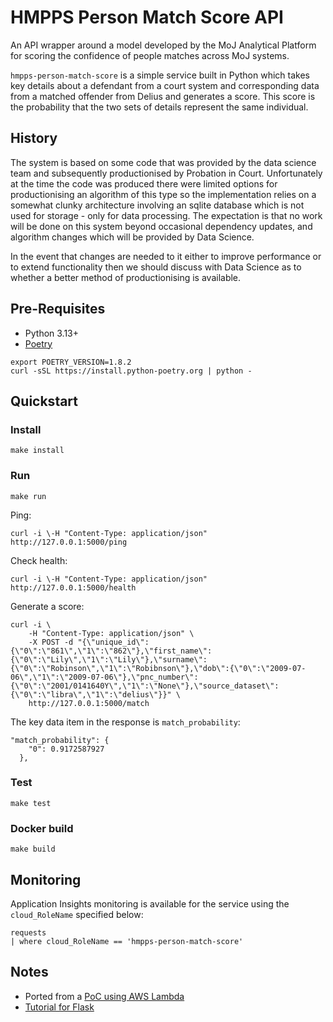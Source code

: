 # HMPPS Person Match Score API

An API wrapper around a model developed by the MoJ Analytical Platform for scoring the confidence 
of people matches across MoJ systems.

`hmpps-person-match-score` is a simple service built in Python which takes key details about a defendant from a court system and corresponding data from a matched offender from Delius and generates a score. This score is the probability that the two sets of details represent the same individual.

## History

The system is based on some code that was provided by the data science team and subsequently productionised by Probation in Court. Unfortunately at the time the code was produced there were limited options for productionising an algorithm of this type so the implementation relies on a somewhat clunky architecture involving an sqlite database which is not used for storage - only for data processing.  The expectation is that no work will be done on this system beyond occasional dependency updates, and algorithm changes which will be provided by Data Science.  

In the event that changes are needed  to it either to improve performance or to extend functionality then we should discuss with Data Science as to whether a better method of productionising is available.


## Pre-Requisites

* Python 3.13+
* [Poetry](https://python-poetry.org/docs/)

```
export POETRY_VERSION=1.8.2
curl -sSL https://install.python-poetry.org | python -
```

## Quickstart

### Install

`make install`

### Run

`make run`

Ping:
```
curl -i \-H "Content-Type: application/json" http://127.0.0.1:5000/ping
``````

Check health:
```
curl -i \-H "Content-Type: application/json" http://127.0.0.1:5000/health
```

Generate a score:
```
curl -i \
    -H "Content-Type: application/json" \
    -X POST -d "{\"unique_id\":{\"0\":\"861\",\"1\":\"862\"},\"first_name\":{\"0\":\"Lily\",\"1\":\"Lily\"},\"surname\":{\"0\":\"Robinson\",\"1\":\"Robibnson\"},\"dob\":{\"0\":\"2009-07-06\",\"1\":\"2009-07-06\"},\"pnc_number\":{\"0\":\"2001/0141640Y\",\"1\":\"None\"},\"source_dataset\":{\"0\":\"libra\",\"1\":\"delius\"}}" \
    http://127.0.0.1:5000/match
```

The key data item in the response is `match_probability`:
```  
"match_probability": {
    "0": 0.9172587927
  },
  ```

### Test

`make test`

### Docker build

```make build```

## Monitoring

Application Insights monitoring is available for the service using the `cloud_RoleName` specified below:

```
requests
| where cloud_RoleName == 'hmpps-person-match-score'
```

## Notes

* Ported from a [PoC using AWS Lambda](https://github.com/moj-analytical-services/pic_scoring_prototype_python)
* [Tutorial for Flask](https://flask.palletsprojects.com/en/2.1.x/tutorial/)

